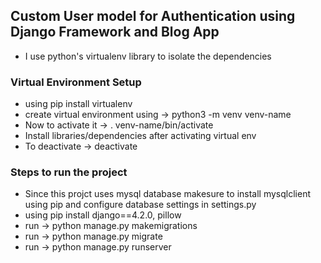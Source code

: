 ## Custom User model for Authentication using Django Framework and Blog App
* I use python's virtualenv library to isolate the dependencies
### Virtual Environment Setup
* using pip install virtualenv
* create virtual environment using -> python3 -m venv venv-name
* Now to activate it -> . venv-name/bin/activate
* Install libraries/dependencies after activating virtual env
* To deactivate -> deactivate

### Steps to run the project
* Since this projct uses mysql database makesure to install mysqlclient using pip and configure database settings in settings.py
* using pip install django==4.2.0, pillow
* run -> python manage.py makemigrations
* run -> python manage.py migrate
* run -> python manage.py runserver
  
